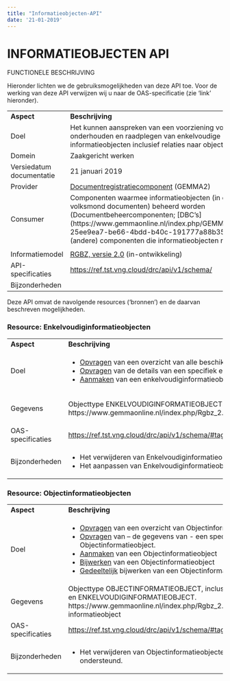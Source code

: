 ```yaml
---
title: "Informatieobjecten-API"
date: '21-01-2019'
---
```


# INFORMATIEOBJECTEN API

FUNCTIONELE BESCHRIJVING

Hieronder lichten we de gebruiksmogelijkheden van deze API toe. Voor de
werking van deze API verwijzen wij u naar de OAS-specificatie (zie
‘link’ hieronder).

<table>
<tbody>
<tr class="odd">
<td><strong>Aspect</strong></td>
<td><strong>Beschrijving</strong></td>
</tr>
<tr class="even">
<td>Doel</td>
<td>Het kunnen aanspreken van een voorziening voor het onderhouden en raadplegen van enkelvoudige informatieobjecten inclusief relaties naar objecten.</td>
</tr>
<tr class="odd">
<td>Domein</td>
<td>Zaakgericht werken</td>
</tr>
<tr class="even">
<td>Versiedatum documentatie</td>
<td>21 januari 2019</td>
</tr>
<tr class="odd">
<td>Provider</td>
<td><a href="https://www.gemmaonline.nl/index.php/GEMMA2/0.9/id-0e99ec6c-283a-4ec9-8efa-e11468e6b878"><span class="underline">Documentregistratiecomponent</span></a> (GEMMA2)</td>
</tr>
<tr class="even">
<td>Consumer</td>
<td>Componenten waarmee informatieobjecten (in de volksmond documenten) beheerd worden (Documentbeheercomponenten; [DBC’s](https://www.gemmaonline.nl/index.php/GEMMA2/0.9/id-25ee9ea7-be66-4bdd-b40c-191777a88b35)) en (andere) componenten die informatieobjecten raadplegen.</td>
</tr>
<tr class="odd">
<td></td>
<td></td>
</tr>
<tr class="even">
<td>Informatiemodel</td>
<td><a href="https://www.gemmaonline.nl/index.php/RGBZ_2.0_in_ontwikkeling"><span class="underline">RGBZ, versie 2.0</span></a> (in-ontwikkeling)</td>
</tr>
<tr class="odd">
<td>API-specificaties</td>
<td><a href="https://ref.tst.vng.cloud/drc/api/v1/schema/"><span class="underline">https://ref.tst.vng.cloud/drc/api/v1/schema/</span></a></td>
</tr>
<tr class="even">
<td>Bijzonderheden</td>
<td></td>
</tr>
</tbody>
</table>

Deze API omvat de navolgende resources (‘bronnen’) en de daarvan beschreven mogelijkheden.

### Resource: Enkelvoudiginformatieobjecten

<table>
<tbody>
<tr class="odd">
<td><strong>Aspect</strong></td>
<td><strong>Beschrijving</strong></td>
</tr>
<tr class="even">
<td>Doel</td>
<td><ul>
<li><a href="https://ref.tst.vng.cloud/drc/api/v1/schema/#operation/enkelvoudiginformatieobject_list">Opvragen</a> van een overzicht van alle beschikbare enkelvoudiginformatieobjecten.</li>
<li><a href="https://ref.tst.vng.cloud/drc/api/v1/schema/#operation/enkelvoudiginformatieobject_read">Opvragen</a> van de details van een specifiek enkelvoudiginformatieobject.</li>
<li><a href="https://ref.tst.vng.cloud/drc/api/v1/schema/#operation/enkelvoudiginformatieobject_create">Aanmaken</a> van een enkelvoudiginformatieobject.</li>
</ul></td>
</tr>
<tr class="odd">
<td>Gegevens</td>
<td><p>Objecttype ENKELVOUDIGINFORMATIEOBJECT.<br/>https://www.gemmaonline.nl/index.php/Rgbz_2.0/doc/objecttype/enkelvoudig_informatieobject</td>
</tr>
<tr class="even">
<td>OAS-specificaties</td>
<td><a href="https://ref.tst.vng.cloud/drc/api/v1/schema/#tag/enkelvoudiginformatieobjecten">https://ref.tst.vng.cloud/drc/api/v1/schema/#tag/enkelvoudiginformatieobjecten</a></td>
</tr>
<tr class="odd">
<td>Bijzonderheden</td>
<td><ul>
<li>Het verwijderen van Enkelvoudiginformatieobjecten wordt nog niet ondersteund.</li>
<li>Het aanpassen van Enkelvoudiginformatieobjecten wordt nog niet ondersteund.</li>
</ul></td>
</tr>
</tbody>
</table>

### Resource: Objectinformatieobjecten

<table>
<tbody>
<tr class="odd">
<td><strong>Aspect</strong></td>
<td><strong>Beschrijving</strong></td>
</tr>
<tr class="even">
<td>Doel</td>
<td><ul>
<li><a href="https://ref.tst.vng.cloud/drc/api/v1/schema/#operation/objectinformatieobject_list">Opvragen</a> van een overzicht van Objectinformatieobjecten.</li>
<li><a href="https://ref.tst.vng.cloud/drc/api/v1/schema/#operation/objectinformatieobject_read">Opvragen</a> van – de gegevens van - een specifiek Objectinformatieobject.</li>
<li><a href="https://ref.tst.vng.cloud/drc/api/v1/schema/#operation/objectinformatieobject_create">Aanmaken</a> van een Objectinformatieobject</li>
<li><a href="https://ref.tst.vng.cloud/drc/api/v1/schema/#operation/objectinformatieobject_update">Bijwerken</a> van een Objectinformatieobject</li>
<li><a href="https://ref.tst.vng.cloud/drc/api/v1/schema/#operation/objectinformatieobject_partial_update">Gedeeltelijk</a> bijwerken van een Objectinformatieobject</li>
</ul></td>
</tr>
<tr class="odd">
<td>Gegevens</td>
<td>Objecttype OBJECTINFORMATIEOBJECT, inclusief relatie naar OBJECT en ENKELVOUDIGINFORMATIEOBJECT.<br/>
https://www.gemmaonline.nl/index.php/Rgbz_2.0/doc/relatieklasse/zaak-informatieobject</td>
</tr>
<tr class="even">
<td>OAS-specificaties</td>
<td><a href="https://ref.tst.vng.cloud/drc/api/v1/schema/#tag/objectinformatieobjecten">https://ref.tst.vng.cloud/drc/api/v1/schema/#tag/objectinformatieobjecten</a></td>
</tr>
<tr class="odd">
<td>Bijzonderheden</td>
<td>
<ul>
<li>Het verwijderen van Objectinformatieobjecten wordt nog niet ondersteund.</li>
</ul>
</td>
</tr>
</tbody>
</table>
